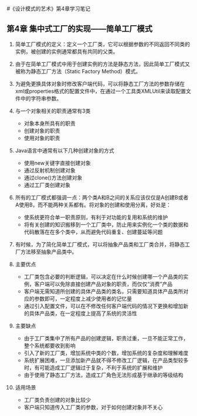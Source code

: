 #《设计模式的艺术》第4章学习笔记

## 第4章 集中式工厂的实现——简单工厂模式

1. 简单工厂模式的定义：定义一个工厂类，它可以根据参数的不同返回不同类的实例，被创建的实例通常都具有共同的父类。

2. 由于在简单工厂模式中用于创建实例的方法是静态方法，因此简单工厂模式又被称为静态工厂方法（Static Factory Method）模式。

3. 为避免更换具体对象时修改客户端代码，可以将静态工厂方法的参数存储在xml或properties格式的配置文件中，在通过一个工具类XMLUtil来读取配置文件中的字符串参数。

4. 与一个对象相关的职责通常有3类
    - 对象本身所具有的职责
    - 创建对象的职责
    - 使用对象的职责

5. Java语言中通常有以下几种创建对象的方式
    - 使用new关键字直接创建对象
    - 通过反射机制创建对象
    - 通过clone()方法创建对象
    - 通过工厂类创建对象

6. 所有的工厂模式都强调一点：两个类A和B之间的关系应该仅仅是A创建B或者A使用B，而不能两种关系都有。将对象的创建和使用分离，好处是：
    - 使系统更符合单一职责原则，有利于对功能的复用和系统的维护
    - 将有关创建的知识搬移到一个工厂类中，防止用来实例化一个类的数据和代码散落在在多个类中，从而避免代码重复、创建蔓延等问题

7. 有时候，为了简化简单工厂模式，可以将抽象产品类和工厂类合并，将静态工厂方法移至抽象产品类中。

8. 主要优点
    - 工厂类包含必要的判断逻辑，可以决定在什么时候创建哪一个产品类的实例，客户端可以免除直接创建产品对象的职责，而仅仅“消费”产品
    - 客户端无需知道所创建的具体产品类的类名，只需要知道具体产品类所对应的参数即可，一定程度上减少使用者的记忆量
    - 通过引入配置文件，可以在不修改任何客户端代码的情况下更换和增加新的具体产品类，在一定程度上提高了系统的灵活性

9. 主要缺点
    - 由于工厂类集中了所有产品的创建逻辑，职责过重，一旦不能正常工作，整个系统都要收到影响
    - 引入了新的工厂类，增加系统中类的个数，增加系统的复杂度和理解难度
    - 系统扩展困难，一旦添加新产品就不得不修改工厂逻辑，在产品类型较多时，有可能造成工厂逻辑过于复杂，不利于系统的扩展和维护
    - 由于使用了静态工厂方法，造成工厂角色无法形成基于继承的等级结构

9. 适用场景
    - 工厂类负责创建的对象比较少
    - 客户端只知道传入工厂类的参数，对于如何创建对象并不关心
